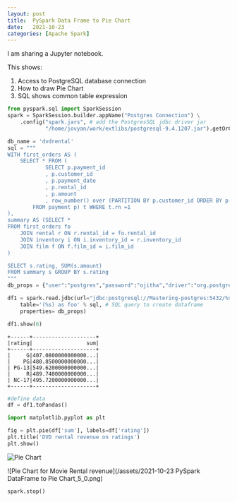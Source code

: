 ```yaml
---
layout: post
title:  PySpark Data Frame to Pie Chart
date:   2021-10-23
categories: [Apache Spark]
---
```


I am sharing a Jupyter notebook. 

<!-- more -->

This shows:

1. Access to PostgreSQL database connection
2. How to draw Pie Chart 
3. SQL shows common table expression



```python
from pyspark.sql import SparkSession
spark = SparkSession.builder.appName("Postgres Connection") \
    .config("spark.jars", # add the PostgresSQL jdbc driver jar
            "/home/jovyan/work/extlibs/postgresql-9.4.1207.jar").getOrCreate()
```


```python
db_name = 'dvdrental'
sql = """
WITH first_orders AS (
	SELECT * FROM (
			SELECT p.payment_id
			, p.customer_id
			, p.payment_date
			, p.rental_id
			, p.amount
			, row_number() over (PARTITION BY p.customer_id ORDER BY p.payment_date) as rn
		FROM payment p) t WHERE t.rn =1  
), 
summary AS (SELECT * 
FROM first_orders fo 
	JOIN rental r ON r.rental_id = fo.rental_id
	JOIN inventory i ON i.inventory_id = r.inventory_id
	JOIN film f ON f.film_id = i.film_id
)				 

SELECT s.rating, SUM(s.amount) 
FROM summary s GROUP BY s.rating 
"""
db_props = {"user":"postgres","password":"ojitha","driver":"org.postgresql.Driver"}
```


```python
df1 = spark.read.jdbc(url="jdbc:postgresql://Mastering-postgres:5432/%s" % db_name, 
    table='(%s) as foo' % sql, # SQL query to create dataframe
    properties= db_props)
```


```python
df1.show(6)
```

    +------+--------------------+
    |rating|                 sum|
    +------+--------------------+
    |     G|407.0800000000000...|
    |    PG|480.8500000000000...|
    | PG-13|549.6200000000000...|
    |     R|489.7400000000000...|
    | NC-17|495.7200000000000...|
    +------+--------------------+




```python
#define data
df = df1.toPandas()
```


```python
import matplotlib.pyplot as plt

fig = plt.pie(df['sum'], labels=df['rating'])
plt.title('DVD rental revenue on ratings')
plt.show()             
```


![Pie Chart](https://cdn.jsdelivr.net/gh/ojitha/blog@master/uPic/2021-10-23%2520PySpark%2520DataFrame%2520to%2520Pie%2520Chart_5_0.png)
    

![Pie Chart for Movie Rental revenue](/assets/2021-10-23 PySpark DataFrame to Pie Chart_5_0.png)

```python
spark.stop()
```
